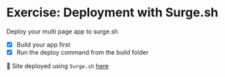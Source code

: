 # Exercise: Deployment with Surge.sh

Deploy your multi page app to surge.sh

- [x] Build your app first
- [x] Run the deploy command from the build folder

🎉 Site deployed using `Surge.sh` [here](https://vk-styled-components.surge.sh/#/)
